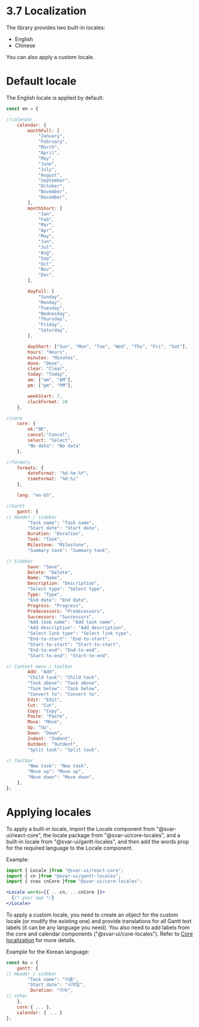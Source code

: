 # 3.7 Localization

The library provides two built-in locales:

- English
- Chinese

You can also apply a custom locale.

# **Default locale**

The English locale is applied by default:

```jsx
const en = {

//calendar
    calendar: {
        monthFull: [
            "January",
            "February",
            "March",
            "April",
            "May",
            "June",
            "July",
            "August",
            "September",
            "October",
            "November",
            "December",
        ],
        monthShort: [
            "Jan",
            "Feb",
            "Mar",
            "Apr",
            "May",
            "Jun",
            "Jul",
            "Aug",
            "Sep",
            "Oct",
            "Nov",
            "Dec",
        ],

        dayFull: [
            "Sunday",
            "Monday",
            "Tuesday",
            "Wednesday",
            "Thursday",
            "Friday",
            "Saturday",
        ],

        dayShort: ["Sun", "Mon", "Tue", "Wed", "Thu", "Fri", "Sat"],
        hours: "Hours",
        minutes: "Minutes",
        done: "Done",
        clear: "Clear",
        today: "Today",
        am: ["am", "AM"],
        pm: ["pm", "PM"],

        weekStart: 7,
        clockFormat: 24
    },

//core
    core: {
        ok:"OK",
        cancel:"Cancel",
        select: "Select",
        "No data": "No data"
    },

//formats
    formats: {
        dateFormat: "%d.%m.%Y",
        timeFormat: "%H:%i"
    },

    lang: "en-US",

//Gantt
    gantt: {
// Header / sidebar
        "Task name": "Task name",
        "Start date": "Start date",
        Duration: "Duration",
        Task: "Task",
        Milestone: "Milestone",
        "Summary task": "Summary task",

// Sidebar
        Save: "Save",
        Delete: "Delete",
        Name: "Name",
        Description: "Description",
        "Select type": "Select type",
        Type: "Type",
        "End date": "End date",
        Progress: "Progress",
        Predecessors: "Predecessors",
        Successors: "Successors",
        "Add task name": "Add task name",
        "Add description": "Add description",
        "Select link type": "Select link type",
        "End-to-start": "End-to-start",
        "Start-to-start": "Start-to-start",
        "End-to-end": "End-to-end",
        "Start-to-end": "Start-to-end",

// Context menu / toolbar
        Add: "Add",
        "Child task": "Child task",
        "Task above": "Task above",
        "Task below": "Task below",
        "Convert to": "Convert to",
        Edit: "Edit",
        Cut: "Cut",
        Copy: "Copy",
        Paste: "Paste",
        Move: "Move",
        Up: "Up",
        Down: "Down",
        Indent: "Indent",
        Outdent: "Outdent",
        "Split task": "Split task",

// Toolbar
        "New task": "New task",
        "Move up": "Move up",
        "Move down": "Move down",
    },
};

```

# **Applying locales**

To apply a built-in locale, import the Locale component from "@svar-ui/react-core", the locale package from "@svar-ui/core-locales", and a built-in locale from "@svar-ui/gantt-locales", and then add the words prop for the required language to the Locale component.

Example:

```jsx
import { Locale }from "@svar-ui/react-core";
import { cn }from "@svar-ui/gantt-locales";
import { cnas cnCore }from "@svar-ui/core-locales";

<Locale words={{ ...cn, ...cnCore }}>
  {/* your app */}
</Locale>

```

To apply a custom locale, you need to create an object for the custom locale (or modify the existing one) and provide translations for all Gantt text labels (it can be any language you need). You also need to add labels from the core and calendar components ("@svar-ui/core-locales"). Refer to [Core localization](https://docs.svar.dev/react/core/guides/localization) for more details.

Example for the Korean language:

```jsx
const ko = {
    gantt: {
// Header / sidebar
        "Task name": "이름",
        "Start date": "시작일",
         Duration: "지속",
// other
    },
    core:{ ... },
    calendar: { ... }
};

```